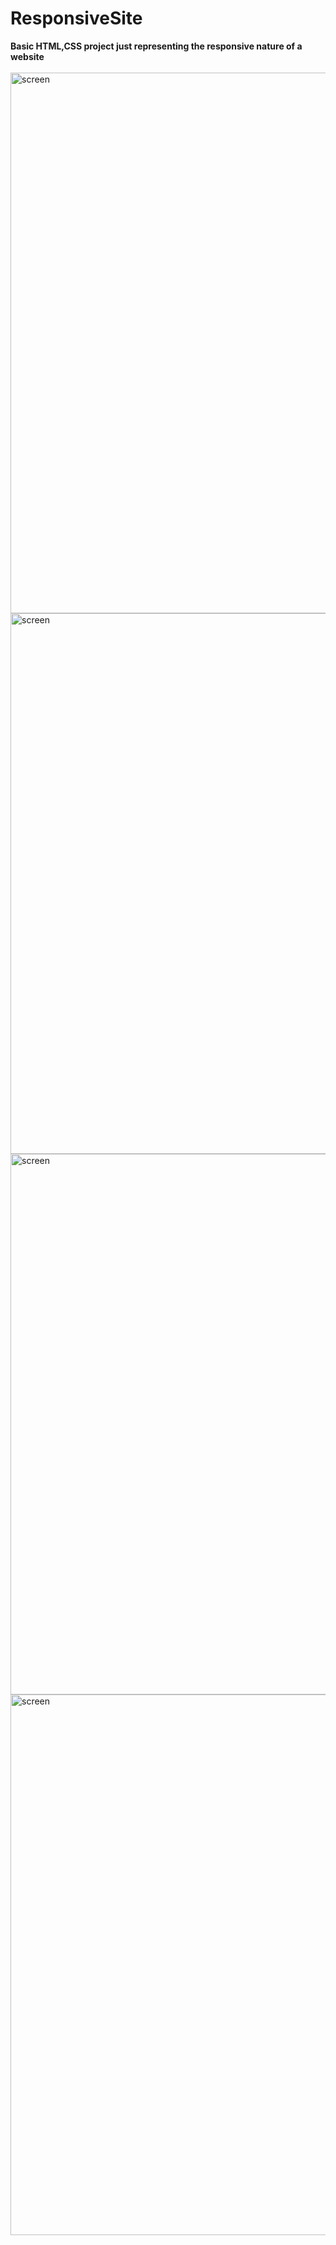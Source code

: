 # ResponsiveSite
<b>Basic HTML,CSS project just representing the responsive nature of a website</b>
<br><br>
<img width="865" alt="screen" src="https://user-images.githubusercontent.com/91627276/149796089-81f006c9-1cd3-4de1-a20d-3105e6ee7e4b.png"><br>
<img width="865" alt="screen" src="https://user-images.githubusercontent.com/91627276/149796771-f4b24a1f-5199-4908-a72b-e8057659c885.png"><br>
<img width="865" alt="screen" src="https://user-images.githubusercontent.com/91627276/149796792-7f2d4887-844e-48c0-bd14-18236915e398.png"><br>
<img width="865" alt="screen" src="https://user-images.githubusercontent.com/91627276/149796818-3bca9665-033b-4c62-8ed3-628098b99d50.png">
